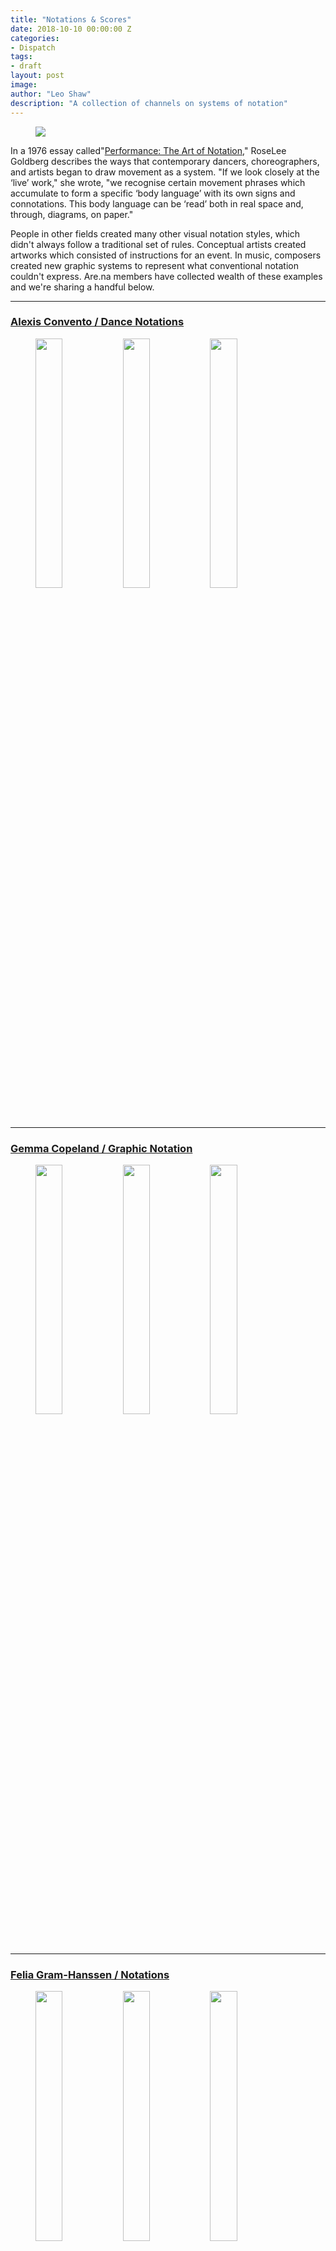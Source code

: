 ```yaml
---
title: "Notations & Scores"
date: 2018-10-10 00:00:00 Z
categories:
- Dispatch
tags:
- draft
layout: post
image:
author: "Leo Shaw"
description: "A collection of channels on systems of notation"
---
```


<figure>
  <img src="https://d2w9rnfcy7mm78.cloudfront.net/1326544/large_82ec0d895e937c6d52ccf2022ef04797.jpg" />
</figure>

In a 1976 essay called"[Performance: The Art of Notation](http://performa-arts.org/magazine/entry/tonight-the-languages-of-dance-performance-the-art-of-notation)," RoseLee Goldberg describes the ways that contemporary dancers, choreographers, and artists began to draw movement as a system. "If we look closely at the ‘live’ work," she wrote, "we recognise certain movement phrases which accumulate to form a specific ‘body language’ with its own signs and connotations. This body language can be ‘read’ both in real space and, through, diagrams, on paper."

People in other fields created many other visual notation styles, which didn't always follow a traditional set of rules. Conceptual artists created artworks which consisted of instructions for an event. In music, composers created new graphic systems to represent what conventional notation couldn't express. Are.na members have collected wealth of these examples and we're sharing a handful below.

---

### [Alexis Convento / Dance Notations](https://www.are.na/alexis-convento/dance-notation-1498574922)


<figure>
  <img src="https://d2w9rnfcy7mm78.cloudfront.net/2741801/square_2336975521b3ad5ab55818df69b8d56a.jpg" style="display:inline-block; width: 32%; margin-top: 0; vertical-align: top;" />
  <img src="https://d2w9rnfcy7mm78.cloudfront.net/587666/square_fd89a284f88118b9a68e5900ccce5a5d.jpg" style="display:inline-block; width: 32%; margin-top: 0; vertical-align: top;" />
  <img src="https://d2w9rnfcy7mm78.cloudfront.net/1355004/square_6ad8fe29957732a7f1bd68afa85a72f6" style="display:inline-block; width: 32%; margin-top: 0; vertical-align: top;" />

</figure>

---

### [Gemma Copeland / Graphic Notation](https://www.are.na/gemma-copeland/graphic-notation)

<figure>
  <img src="https://d2w9rnfcy7mm78.cloudfront.net/885018/square_6e7ad2e5ca673b605515d0db4c4eef0c.jpg" style="display:inline-block; width: 32%; margin-top: 0; vertical-align: top;" />
  <img src="https://d2w9rnfcy7mm78.cloudfront.net/195603/square_9e61d04caf842583292a871cdc0b8e74.jpeg" style="display:inline-block; width: 32%; margin-top: 0; vertical-align: top;" />
  <img src="https://d2w9rnfcy7mm78.cloudfront.net/309233/square_d52e5a548266f3ae8d7e985f2d4db719.jpg" style="display:inline-block; width: 32%; margin-top: 0; vertical-align: top;" />

</figure>

---

### [Felia Gram-Hanssen / Notations](https://www.are.na/felia-gram-hanssen/notations)

<figure>
  <img src="https://d2w9rnfcy7mm78.cloudfront.net/1889006/square_8891dc9664bfd8476ffc90dba4c05c9c.jpeg" style="display:inline-block; width: 32%; margin-top: 0; vertical-align: top;" />
  <img src="https://d2w9rnfcy7mm78.cloudfront.net/2741916/square_59246a61a3604818dce49e7e750d1070.jpg" style="display:inline-block; width: 32%; margin-top: 0; vertical-align: top;" />
  <img src="https://d2w9rnfcy7mm78.cloudfront.net/1593511/square_55093af04b66583af5f0067da72f5353.jpg" style="display:inline-block; width: 32%; margin-top: 0; vertical-align: top;" />

</figure>



---


### [Nina Perlman / MOVEMENT / STEPS / NOTATIONS](https://www.are.na/nina-perlman/movement-steps-notations)

<figure>
  <img src="https://d2w9rnfcy7mm78.cloudfront.net/1774084/square_73da21a6ee0e8cf7e3824e6a37fb23a4" style="display:inline-block; width: 32%; margin-top: 0; vertical-align: top;" />
  <img src="https://d2w9rnfcy7mm78.cloudfront.net/2226563/square_195d376acabf24a6cfc953559da0a412.png" style="display:inline-block; width: 32%; margin-top: 0; vertical-align: top;" />
  <img src="https://d2w9rnfcy7mm78.cloudfront.net/1836641/square_a881a9541a5f823d5e0276b013e8286a.png" style="display:inline-block; width: 32%; margin-top: 0; vertical-align: top;" />
</figure>

---

Are.na Dispatch is a biweekly selection of new blog posts and notable channels, selected by the Are.na team and community. [Subscribe here](https://confirmsubscription.com/h/d/63777718A8377397).
